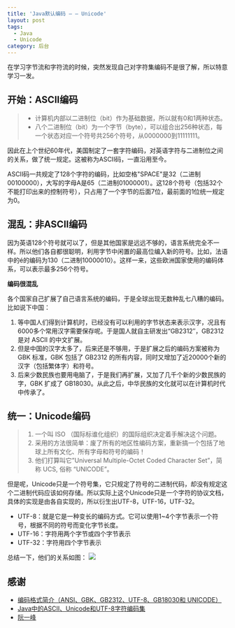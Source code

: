 ```yaml
---
title: 'Java默认编码 — — Unicode'
layout: post
tags:
  - Java
  - Unicode
category: 后台
---
```

在学习字节流和字符流的时候，突然发现自己对字符集编码不是很了解，所以特意学习一发。

## 开始：ASCII编码
> - 计算机内部以二进制位（bit）作为基础数据，所以就有0和1两种状态。
> - 八个二进制位（bit）为一个字节（byte），可以组合出256种状态，每一个状态对应一个符号共256个符号，从0000000到11111111。

因此在上个世纪60年代，美国制定了一套字符编码，对英语字符与二进制位之间的关系，做了统一规定。这被称为ASCII码，一直沿用至今。

ASCII码一共规定了128个字符的编码，比如空格"SPACE"是32（二进制00100000），大写的字母A是65（二进制01000001）。这128个符号（包括32个不能打印出来的控制符号），只占用了一个字节的后面7位，最前面的1位统一规定为0。

## 混乱：非ASCII编码
因为英语128个符号就可以了，但是其他国家是远远不够的，语言系统完全不一样。所以他们各自都很聪明，利用字节中闲置的最高位编入新的符号。比如，法语中的é的编码为130（二进制10000010）。这样一来，这些欧洲国家使用的编码体系，可以表示最多256个符号。

**编码很混乱**

各个国家自己扩展了自己语言系统的编码，于是全球出现无数种乱七八糟的编码。比如说下中国：

1. 等中国人们得到计算机时，已经没有可以利用的字节状态来表示汉字，况且有6000多个常用汉字需要保存呢。于是国人就自主研发出“GB2312″，GB2312 是对 ASCII 的中文扩展。
2. 但是中国的汉字太多了，后来还是不够用，于是扩展之后的编码方案被称为 GBK 标准，GBK 包括了 GB2312 的所有内容，同时又增加了近20000个新的汉字（包括繁体字）和符号。
3. 后来少数民族也要用电脑了，于是我们再扩展，又加了几千个新的少数民族的字，GBK 扩成了 GB18030。从此之后，中华民族的文化就可以在计算机时代中传承了。

## 统一：Unicode编码
> 1. 一个叫 ISO （国际标谁化组织）的国际组织决定着手解决这个问题。
> 2. 采用的方法很简单：废了所有的地区性编码方案，重新搞一个包括了地球上所有文化、所有字母和符号的编码！
> 3. 他们打算叫它”Universal Multiple-Octet Coded Character Set”，简称 UCS, 俗称 “UNICODE”。

但是呢，Unicode只是一个符号集，它只规定了符号的二进制代码，却没有规定这个二进制代码应该如何存储。所以实际上这个Unicode只是一个字符的协议文档，具体的实现是由各自实现的，所以衍生出UTF-8，UTF-16，UTF-32。
- UTF-8：就是它是一种变长的编码方式。它可以使用1~4个字节表示一个符号，根据不同的符号而变化字节长度。
- UTF-16：字符用两个字节或四个字节表示
- UTF-32：字符用四个字节表示

总结一下，他们的关系如图：
[![](http://7xkmea.com1.z0.glb.clouddn.com/githubio%E5%AD%97%E7%AC%A6%E9%9B%86.jpg)](http://7xkmea.com1.z0.glb.clouddn.com/githubio%E5%AD%97%E7%AC%A6%E9%9B%86.jpg)


## 感谢
- [编码格式简介（ANSI、GBK、GB2312、UTF-8、GB18030和 UNICODE）](http://blog.csdn.net/ldanduo/article/details/8203532/ "编码格式简介（ANSI、GBK、GB2312、UTF-8、GB18030和 UNICODE）")
- [Java中的ASCII、Unicode和UTF-8字符编码集](http://blog.csdn.net/bluend1004/article/details/9225811 "Java中的ASCII、Unicode和UTF-8字符编码集")
- [阮一峰](http://www.ruanyifeng.com/blog/2007/10/ascii_unicode_and_utf-8.html "阮一峰")